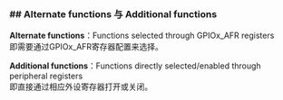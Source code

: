 ### ## Alternate functions 与 Additional functions

**Alternate functions**：Functions selected through GPIOx_AFR registers  
即需要通过GPIOx_AFR寄存器配置来选择。

**Additional functions**：Functions directly selected/enabled through peripheral registers  
即直接通过相应外设寄存器打开或关闭。